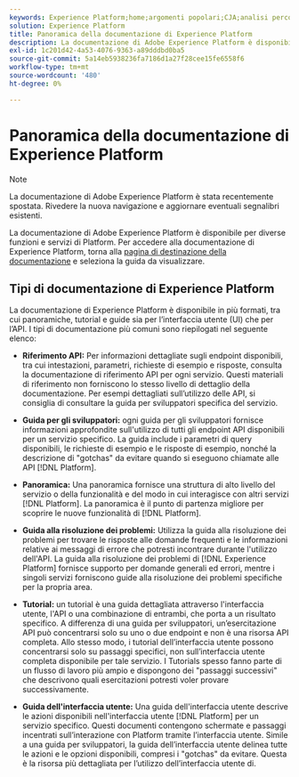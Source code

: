 ```yaml
---
keywords: Experience Platform;home;argomenti popolari;CJA;analisi percorso;analisi percorso clienti;orchestrazione campagna;orchestrazione cliente;percorso clienti;percorso;orchestrazione percorso;capacità;flusso di lavoro
solution: Experience Platform
title: Panoramica della documentazione di Experience Platform
description: La documentazione di Adobe Experience Platform è disponibile in più formati, tra cui panoramiche, tutorial e guide sia per l’interfaccia utente che per l’API. Segue una breve descrizione dei tipi di documentazione più comuni disponibili per i servizi di Experience Platform.
exl-id: 1c201d42-4a53-4076-9363-a89dddbd0ba5
source-git-commit: 5a14eb5938236fa7186d1a27f28cee15fe6558f6
workflow-type: tm+mt
source-wordcount: '480'
ht-degree: 0%

---
```


# Panoramica della documentazione di Experience Platform

>[!NOTE]
>
>La documentazione di Adobe Experience Platform è stata recentemente spostata. Rivedere la nuova navigazione e aggiornare eventuali segnalibri esistenti.

La documentazione di Adobe Experience Platform è disponibile per diverse funzioni e servizi di Platform. Per accedere alla documentazione di Experience Platform, torna alla [pagina di destinazione della documentazione](https://experienceleague.adobe.com/docs/experience-platform.html) e seleziona la guida da visualizzare.

## Tipi di documentazione di Experience Platform

La documentazione di Experience Platform è disponibile in più formati, tra cui panoramiche, tutorial e guide sia per l’interfaccia utente (UI) che per l’API. I tipi di documentazione più comuni sono riepilogati nel seguente elenco:

* **Riferimento API:** Per informazioni dettagliate sugli endpoint disponibili, tra cui intestazioni, parametri, richieste di esempio e risposte, consulta la documentazione di riferimento API per ogni servizio. Questi materiali di riferimento non forniscono lo stesso livello di dettaglio della documentazione. Per esempi dettagliati sull’utilizzo delle API, si consiglia di consultare la guida per sviluppatori specifica del servizio.

* **Guida per gli sviluppatori:** ogni guida per gli sviluppatori fornisce informazioni approfondite sull&#39;utilizzo di tutti gli endpoint API disponibili per un servizio specifico. La guida include i parametri di query disponibili, le richieste di esempio e le risposte di esempio, nonché la descrizione di &quot;gotchas&quot; da evitare quando si eseguono chiamate alle API [!DNL Platform].

* **Panoramica:** Una panoramica fornisce una struttura di alto livello del servizio o della funzionalità e del modo in cui interagisce con altri servizi [!DNL Platform]. La panoramica è il punto di partenza migliore per scoprire le nuove funzionalità di [!DNL Platform].

* **Guida alla risoluzione dei problemi:** Utilizza la guida alla risoluzione dei problemi per trovare le risposte alle domande frequenti e le informazioni relative ai messaggi di errore che potresti incontrare durante l&#39;utilizzo dell&#39;API. La guida alla risoluzione dei problemi di [!DNL Experience Platform] fornisce supporto per domande generali ed errori, mentre i singoli servizi forniscono guide alla risoluzione dei problemi specifiche per la propria area.

* **Tutorial:** un tutorial è una guida dettagliata attraverso l&#39;interfaccia utente, l&#39;API o una combinazione di entrambi, che porta a un risultato specifico. A differenza di una guida per sviluppatori, un’esercitazione API può concentrarsi solo su uno o due endpoint e non è una risorsa API completa. Allo stesso modo, i tutorial dell’interfaccia utente possono concentrarsi solo su passaggi specifici, non sull’interfaccia utente completa disponibile per tale servizio. I Tutorials spesso fanno parte di un flusso di lavoro più ampio e dispongono dei &quot;passaggi successivi&quot; che descrivono quali esercitazioni potresti voler provare successivamente.

* **Guida dell&#39;interfaccia utente:** Una guida dell&#39;interfaccia utente descrive le azioni disponibili nell&#39;interfaccia utente [!DNL Platform] per un servizio specifico. Questi documenti contengono schermate e passaggi incentrati sull’interazione con Platform tramite l’interfaccia utente. Simile a una guida per sviluppatori, la guida dell’interfaccia utente delinea tutte le azioni e le opzioni disponibili, compresi i &quot;gotchas&quot; da evitare. Questa è la risorsa più dettagliata per l’utilizzo dell’interfaccia utente di.
